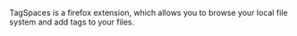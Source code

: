 TagSpaces is a firefox extension, which allows you to browse your local file system and add tags to your files.
